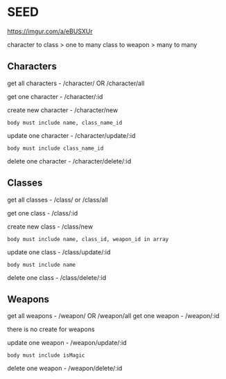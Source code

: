 # SEED

https://imgur.com/a/eBUSXUr

character to class > one to many
class to weapon > many to many

## Characters

get all characters - /character/ OR /character/all

get one character - /character/:id


create new character - /character/new

	body must include name, class_name_id


update one character - /character/update/:id

	body must include class_name_id


delete one character - /character/delete/:id


## Classes

get all classes - /class/ or /class/all

get one class - /class/:id


create new class - /class/new

	body must include name, class_id, weapon_id in array


update one class - /class/update/:id

	body must include name


delete one class - /class/delete/:id


## Weapons

get all weapons - /weapon/ OR /weapon/all
get one weapon - /weapon/:id


there is no create for weapons


update one weapon - /weapon/update/:id

	body must include isMagic


delete one weapon - /weapon/delete/:id
